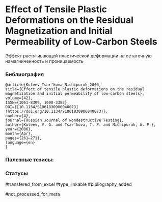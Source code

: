 # Effect of Tensile Plastic Deformations on the Residual Magnetization and Initial Permeability of Low-Carbon Steels
 
Эффект растягивающей пластической деформации на остаточную намагниченность и проницаемость

### Библиография
```
@article{Kuleev_Tsar’kova_Nichipuruk_2006,
title={Effect of tensile plastic deformations on the residual magnetization and initial permeability of low-carbon steels},
volume={42},
ISSN={1061-8309, 1608-3385},
DOI={[10.1134/S1061830906040073](https://doi.org/10.1134/S1061830906040073)},
number={4},
journal={Russian Journal of Nondestructive Testing},
author={Kuleev, V. G. and Tsar’kova, T. P. and Nichipuruk, A. P.},
year={2006},
month={Apr},
pages={261–271},
language={en}
}
```

### Полезные тезисы:

### Статусы
#transfered_from_excel 
#type_linkable 
#bibliography_added

#not_processed_for_meta
